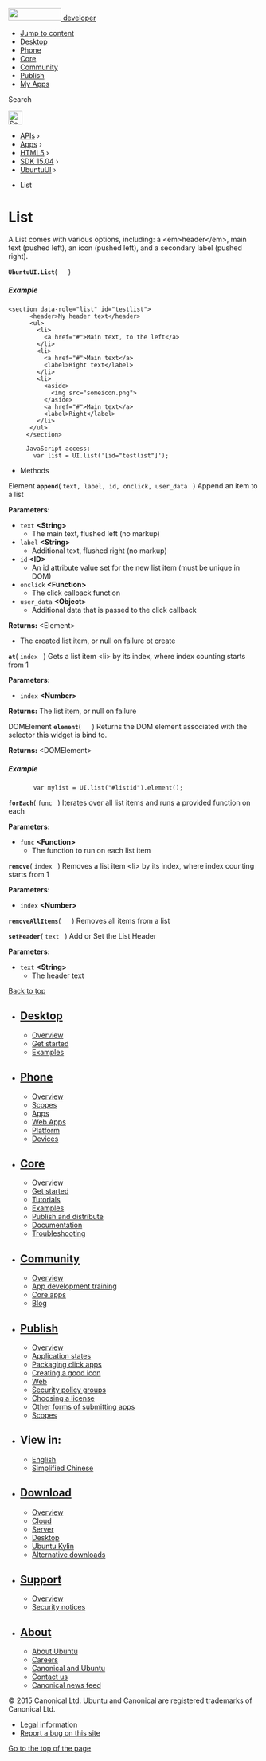 <a href="https://developer.ubuntu.com/" class="logo-ubuntu"><img src="https://developer.ubuntu.com/assets/sites/ubuntu/latest/u/img/logos/logo-ubuntu-orange.svg" width="106" height="25" /> <span>developer</span></a>

-   [Jump to content](index.html#main-content)
-   [Desktop](https://developer.ubuntu.com/en/desktop/)
-   [Phone](https://developer.ubuntu.com/en/phone/)
-   [Core](https://developer.ubuntu.com/core)
-   [Community](https://developer.ubuntu.com/en/community/)
-   [Publish](https://developer.ubuntu.com/en/publish/)
-   [My Apps](https://myapps.developer.ubuntu.com/)

Search

<img src="https://developer.ubuntu.com/assets/sites/ubuntu/latest/u/img/search-white.svg" alt="Search" height="28" />

-   [APIs](../../../../index.html) ›
-   [Apps](../../../index.html) ›
-   [HTML5](../../index.html) ›
-   [SDK 15.04](../index.html) ›
-   [UbuntuUI](../UbuntuUI/index.html) ›

<!-- -->

-   List

List
====

A List comes with various options, including: a &lt;em&gt;header&lt;/em&gt;, main text (pushed left), an icon (pushed left), and a secondary label (pushed right).

<span id="UbuntuUI.List"></span>
**`UbuntuUI.List`**( `  ` )
##### Example

``` code
<section data-role="list" id="testlist">
      <header>My header text</header>
      <ul>
        <li>
          <a href="#">Main text, to the left</a>
        </li>
        <li>
          <a href="#">Main text</a>
          <label>Right text</label>
        </li>
        <li>
          <aside>
            <img src="someicon.png">
          </aside>
          <a href="#">Main text</a>
          <label>Right</label>
        </li>
      </ul>
     </section>
    
     JavaScript access:
       var list = UI.list('[id="testlist"]');
```

-   Methods

<span id="append"></span>
Element **`append`**( `text, label, id, onclick, user_data ` )
Append an item to a list

**Parameters:**
-   `text` **&lt;String&gt;**
    -   The main text, flushed left (no markup)
-   `label` **&lt;String&gt;**
    -   Additional text, flushed right (no markup)
-   `id` **&lt;ID&gt;**
    -   An id attribute value set for the new list item (must be unique in DOM)
-   `onclick` **&lt;Function&gt;**
    -   The click callback function
-   `user_data` **&lt;Object&gt;**
    -   Additional data that is passed to the click callback

**Returns:** &lt;Element&gt;
-   The created list item, or null on failure ot create

<span id="at"></span>
**`at`**( `index ` )
Gets a list item &lt;li&gt; by its index, where index counting starts from 1

**Parameters:**
-   `index` **&lt;Number&gt;**

**Returns:**
The list item, or null on failure

<span id="element"></span>
DOMElement **`element`**( `  ` )
Returns the DOM element associated with the selector this widget is bind to.

**Returns:** &lt;DOMElement&gt;

##### Example

``` code
       var mylist = UI.list("#listid").element();
```

<span id="forEach"></span>
**`forEach`**( `func ` )
Iterates over all list items and runs a provided function on each

**Parameters:**
-   `func` **&lt;Function&gt;**
    -   The function to run on each list item

<span id="remove"></span>
**`remove`**( `index ` )
Removes a list item &lt;li&gt; by its index, where index counting starts from 1

**Parameters:**
-   `index` **&lt;Number&gt;**

<span id="removeAllItems"></span>
**`removeAllItems`**( `  ` )
Removes all items from a list

<span id="setHeader"></span>
**`setHeader`**( `text ` )
Add or Set the List Header

**Parameters:**
-   `text` **&lt;String&gt;**
    -   The header text

[Back to top](index.html#)

-   [Desktop](https://developer.ubuntu.com/en/desktop/)
    ---------------------------------------------------

    -   [Overview](https://developer.ubuntu.com/en/desktop/)
    -   [Get started](http://snapcraft.io/?utm_source=developer.ubuntu.com&utm_medium=devportal&utm_term=snaps%20snapcraft%20desktop&utm_content=menu&utm_campaign=duc_snappers)
    -   [Examples](https://github.com/ubuntu/snappy-playpen)

-   [Phone](https://developer.ubuntu.com/en/phone/)
    -----------------------------------------------

    -   [Overview](https://developer.ubuntu.com/en/phone/)
    -   [Scopes](https://developer.ubuntu.com/en/phone/scopes/)
    -   [Apps](https://developer.ubuntu.com/en/phone/apps/)
    -   [Web Apps](https://developer.ubuntu.com/en/phone/web/)
    -   [Platform](https://developer.ubuntu.com/en/phone/platform/)
    -   [Devices](https://developer.ubuntu.com/en/phone/devices/)

-   [Core](https://developer.ubuntu.com/core)
    -----------------------------------------

    -   [Overview](https://developer.ubuntu.com/core)
    -   [Get started](https://developer.ubuntu.com/core/get-started)
    -   [Tutorials](https://developer.ubuntu.com/core/tutorials)
    -   [Examples](https://developer.ubuntu.com/core/examples)
    -   [Publish and distribute](https://developer.ubuntu.com/core/publish-and-distribute)
    -   [Documentation](https://developer.ubuntu.com/core/documentation)
    -   [Troubleshooting](https://developer.ubuntu.com/core/troubleshooting)

-   [Community](https://developer.ubuntu.com/en/community/)
    -------------------------------------------------------

    -   [Overview](https://developer.ubuntu.com/en/community/)
    -   [App development training](https://developer.ubuntu.com/en/community/training/)
    -   [Core apps](https://developer.ubuntu.com/en/community/core-apps/)
    -   [Blog](https://developer.ubuntu.com/en/community/blog/)

-   [Publish](https://developer.ubuntu.com/en/publish/)
    ---------------------------------------------------

    -   [Overview](https://developer.ubuntu.com/en/publish/)
    -   [Application states](https://developer.ubuntu.com/en/publish/application-states/)
    -   [Packaging click apps](https://developer.ubuntu.com/en/publish/packaging-click-apps/)
    -   [Creating a good icon](https://developer.ubuntu.com/en/publish/creating-a-good-icon/)
    -   [Web](https://developer.ubuntu.com/en/publish/web/)
    -   [Security policy groups](https://developer.ubuntu.com/en/publish/security-policy-groups/)
    -   [Choosing a license](https://developer.ubuntu.com/en/publish/choosing-a-license/)
    -   [Other forms of submitting apps](https://developer.ubuntu.com/en/publish/other-forms-of-submitting-apps/)
    -   [Scopes](https://developer.ubuntu.com/en/publish/scopes/)

-   View in:
    --------

    -   [English](index.html "Change to language: English")
    -   [Simplified Chinese](index.html "Change to language: Simplified Chinese")

-   [Download](http://ubuntu.com/download/)
    ---------------------------------------

    -   [Overview](http://ubuntu.com/download)
    -   [Cloud](http://ubuntu.com/download/cloud)
    -   [Server](http://ubuntu.com/download/server)
    -   [Desktop](http://ubuntu.com/download/desktop)
    -   [Ubuntu Kylin](http://ubuntu.com/download/ubuntu-kylin)
    -   [Alternative downloads](http://ubuntu.com/download/alternative-downloads)

-   [Support](http://ubuntu.com/support/)
    -------------------------------------

    -   [Overview](http://ubuntu.com/support)
    -   [Security notices](http://www.ubuntu.com/usn/)

-   [About](http://ubuntu.com/about/)
    ---------------------------------

    -   [About Ubuntu](http://ubuntu.com/about/about-ubuntu)
    -   [Careers](http://www.canonical.com/careers)
    -   [Canonical and Ubuntu](http://ubuntu.com/about/canonical-and-ubuntu)
    -   [Contact us](http://ubuntu.com/about/contact-us)
    -   [Canonical news feed](http://insights.ubuntu.com/feed/)

© 2015 Canonical Ltd. Ubuntu and Canonical are registered trademarks of Canonical Ltd.

-   [Legal information](http://www.ubuntu.com/legal)
-   [Report a bug on this site](https://bugs.launchpad.net/developer-ubuntu-com/)

<span class="accessibility-aid">[Go to the top of the page](index.html#)</span>
